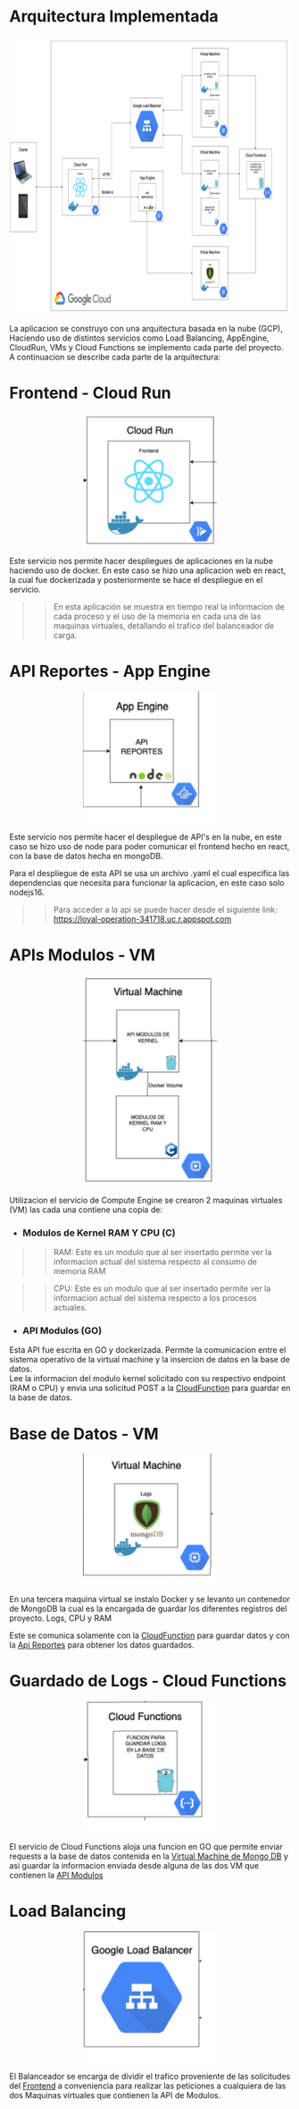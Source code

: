# Arquitectura Implementada

<p align="center"> 
  <img align="center" width="640px" height="500px" src="imgs/Arq.png" />
</p>

La aplicacion se construyo con una arquitectura basada en la nube (GCP), Haciendo uso de distintos servicios como Load Balancing, AppEngine, CloudRun, VMs y Cloud Functions se implemento
cada parte del proyecto. A continuacion se describe cada parte de la arquitectura:
# Frontend - Cloud Run
<p align="center"> 
  <img align="center" width="240px" src="imgs/CloudRun.png" />
</p>

Este servicio nos permite hacer despliegues de aplicaciones en la nube haciendo uso de docker. En este caso se hizo una aplicacion web en react, la cual fue dockerizada y posteriormente se hace el despliegue en el servicio.

>> En esta aplicación se muestra en tiempo real la informacion de cada proceso y el uso de la memoria en cada una de las maquinas virtuales, detallando el trafico del balanceador de carga.

# API Reportes - App Engine
<p align="center"> 
  <img align="center" width="240px" src="imgs/AppEngine.png" />
</p>

Este servicio nos permite hacer el despliegue de API's en la nube, en este caso se hizo uso de node para poder comunicar el frontend hecho en react, con la base de datos hecha en mongoDB.

Para el despliegue de esta API se usa un archivo .yaml el cual especifica las dependencias que necesita para funcionar la aplicacion, en este caso solo nodejs16.

>> Para acceder a la api se puede hacer desde el siguiente link: https://loyal-operation-341718.uc.r.appspot.com

# APIs Modulos - VM 
<p align="center"> 
  <img align="center" width="240px" src="imgs/VMModulos.png" />
</p>
Utilizacion el servicio de Compute Engine se crearon 2 maquinas virtuales (VM) las cada una contiene una copia de: 

- ### Modulos de Kernel RAM Y CPU (C)
>> RAM: Este es un modulo que al ser insertado permite ver la informacion actual del sistema respecto al consumo de memoria RAM

>> CPU: Este es un modulo que al ser insertado permite ver la informacion actual del sistema respecto a los procesos actuales.


- ### API Modulos (GO)
Esta API fue escrita en GO y dockerizada. Permite la comunicacion entre el sistema operativo de la virtual machine y la insercion de datos en la base de datos. <br>
Lee la informacion del modulo kernel solicitado con su respectivo endpoint (RAM o CPU) y envia una solicitud POST a la 
[CloudFunction](#guardado-de-Logs---cloud-functions) 
para guardar en la base de datos.


# Base de Datos - VM
<p align="center"> 
  <img align="center" width="240px" src="imgs/VMMongo.png" />
</p>
En una tercera maquina virtual se instalo Docker y se levanto un contenedor de MongoDB la cual es la encargada de guardar los diferentes registros del proyecto. Logs, CPU y RAM
</br>

Este se comunica solamente con la [CloudFunction](#Guardado-de-Logs---Cloud-Functions) 
para guardar datos y con la [Api Reportes](#API-Reportes---App-Engine) 
para obtener los datos guardados.


# Guardado de Logs - Cloud Functions
<p align="center"> 
  <img align="center" width="240px" src="imgs/CloudFunctions.png" />
</p>

El servicio de Cloud Functions aloja una funcion en GO que permite enviar requests a la base de datos contenida en la [Virtual Machine de Mongo DB](#Base-de-Datos---VM) y asi guardar la informacion enviada desde alguna de las dos VM que contienen la [API Modulos](#APIs-Modulos---VM)



# Load Balancing 
<p align="center"> 
  <img align="center" width="240px" src="imgs/Balancer.png" />
</p>

El Balanceador se encarga de dividir el trafico proveniente de las solicitudes del [Frontend](#Frontend---Cloud-Run) a conveniencia para realizar las peticiones a cualquiera de las dos Maquinas virtuales que contienen la API de Modulos.



